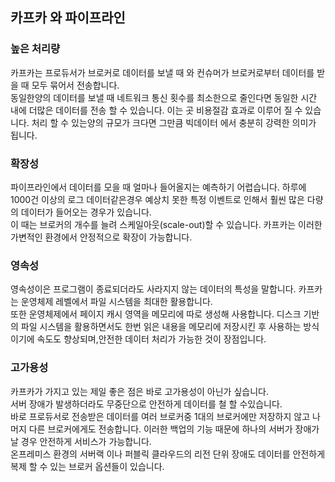 ## 카프카 와 파이프라인

### 높은 처리량

카프카는 프로듀서가 브로커로 데이터를 보낼 때 와 컨슈머가 브로커로부터 데이터를 받을 때 모두 묶어서 전송합니다.   
동일한양의 데이터를 보낼 때 네트워크 통신 횟수를 최소한으로 줄인다면 동일한 시간 내에 더많은 데이터를 전송 할 수 있습니다.  이는 곳 비용절감 효과로 이루어 질 수 있습니다. 처리 할 수 있는양의 규모가 크다면 그만큼 빅데이터 에서 충분히 강력한 의미가 됩니다.

### 확장성

파이프라인에서 데이터를 모을 때 얼마나 들어올지는 예측하기 어렵습니다. 하루에 1000건 이상의 로그 데이터같은경우 예상치 못한 특정 이벤트로 인해서 훨씬 많은 다량의 데이터가 들어오는 경우가 있습니다.  
이  때는 브로커의 개수를 늘려 스케일아웃(scale-out)할 수 있습니다. 카프카는 이러한 가변적인 환경에서 안정적으로 확장이 가능합니다.

### 영속성

영속성이은 프로그램이 종료되더라도 사라지지 않는 데이터의 특성을 말합니다. 카프카는 운영체제 레벨에서 파일 시스템을 최대한 활용합니다.   
또한 운영체제에서 페이지 캐시 영역을 메모리에 따로 생성해 사용합니다. 디스크 기반의 파일 시스템을 활용하면서도 한번 읽은 내용을 메모리에 저장시킨 후 사용하는 방식이기에 속도도 향상되며,안전한 데이터 처리가 가능한 것이 장점입니다.

### 고가용성

카프카가 가지고 있는 제일 좋은 점은 바로 고가용성이 아닌가 싶습니다.  
서버 장애가 발생하더라도 무중단으로 안전하게 데이터를 철 할 수있습니다.   
바로 프로듀서로 전송받은 데이터를 여러 브로커중 1대의 브로커에만 저장하지 않고 나머지 다른 브로커에게도 전송합니다. 이러한 백업의 기능 때문에 하나의 서버가 장애가 날 경우 안전하게 서비스가 가능합니다.  
온프레미스 환경의 서버랙 이나 퍼블릭 클라우드의 리전 단위 장애도 데이터를 안전하게 복제 할 수 있는 브로커 옵션들이 있습니다.